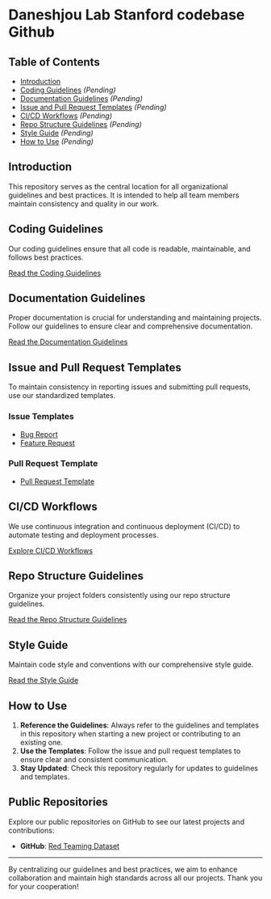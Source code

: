# Daneshjou Lab Stanford codebase Github

## Table of Contents
- [Introduction](#introduction) 
- [Coding Guidelines](#coding-guidelines) _(Pending)_
- [Documentation Guidelines](#documentation-guidelines) _(Pending)_
- [Issue and Pull Request Templates](#issue-and-pull-request-templates) _(Pending)_
- [CI/CD Workflows](#cicd-workflows) _(Pending)_
- [Repo Structure Guidelines](#folder-structure-guidelines) _(Pending)_
- [Style Guide](#style-guide) _(Pending)_
- [How to Use](#how-to-use) _(Pending)_

## Introduction
This repository serves as the central location for all organizational guidelines and best practices. It is intended to help all team members maintain consistency and quality in our work.

## Coding Guidelines
Our coding guidelines ensure that all code is readable, maintainable, and follows best practices.

[Read the Coding Guidelines](docs/coding_guidelines.md)

## Documentation Guidelines
Proper documentation is crucial for understanding and maintaining projects. Follow our guidelines to ensure clear and comprehensive documentation.

[Read the Documentation Guidelines](docs/documentation_guidelines.md)

## Issue and Pull Request Templates
To maintain consistency in reporting issues and submitting pull requests, use our standardized templates.

### Issue Templates
- [Bug Report](ISSUE_TEMPLATE/bug_report.md)
- [Feature Request](ISSUE_TEMPLATE/feature_request.md)

### Pull Request Template
- [Pull Request Template](PULL_REQUEST_TEMPLATE.md)

## CI/CD Workflows
We use continuous integration and continuous deployment (CI/CD) to automate testing and deployment processes.

[Explore CI/CD Workflows](workflows/)

## Repo Structure Guidelines
Organize your project folders consistently using our repo structure guidelines.

[Read the Repo Structure Guidelines](https://github.com/DaneshjouLab/.github/blob/main/docs/repo_structure.md)

## Style Guide
Maintain code style and conventions with our comprehensive style guide.

[Read the Style Guide](docs/style_guide.md)

## How to Use
1. **Reference the Guidelines**: Always refer to the guidelines and templates in this repository when starting a new project or contributing to an existing one.
2. **Use the Templates**: Follow the issue and pull request templates to ensure clear and consistent communication.
3. **Stay Updated**: Check this repository regularly for updates to guidelines and templates.



## Public Repositories
Explore our public repositories on GitHub to see our latest projects and contributions:
- **GitHub**: [Red Teaming Dataset](https://github.com/DaneshjouLab/Red-Teaming-Dataset)

---

By centralizing our guidelines and best practices, we aim to enhance collaboration and maintain high standards across all our projects. Thank you for your cooperation!
